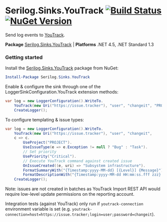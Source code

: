# Serilog.Sinks.YouTrack [![Build Status](https://ci.appveyor.com/api/projects/status/rirsqldavl0d15k8?svg=true)](https://ci.appveyor.com/project/jokokko/serilog-sinks-youtrack) [![NuGet Version](http://img.shields.io/nuget/v/Serilog.Sinks.YouTrack.svg?style=flat)](https://www.nuget.org/packages/Serilog.Sinks.YouTrack/)
Send log events to [YouTrack](https://www.jetbrains.com/youtrack/ "YouTrack").

**Package** [Serilog.Sinks.YouTrack](https://www.nuget.org/packages/Serilog.Sinks.YouTrack) | **Platforms** .NET 4.5, .NET Standard 1.3

### Getting started

Install the [Serilog.Sinks.YouTrack](https://www.nuget.org/packages/Serilog.Sinks.YouTrack) package from NuGet:

```powershell
Install-Package Serilog.Sinks.YouTrack
```

Enable & configure the sink through one of the LoggerSinkConfiguration.YouTrack extension methods:

```csharp
var log = new LoggerConfiguration().WriteTo.
    YouTrack(new Uri("https://issue.tracker"), "user", "changeit", "PROJECT").
	CreateLogger();
```

To configure templating & issue types:

```csharp
var log = new LoggerConfiguration().WriteTo.
	YouTrack(new Uri("https://issue.tracker"), "user", "changeit", 
	c => c.
        UseProject("PROJECT").                    
        UseIssueType(e => e.Exception != null ? "Bug" : "Task").
        // Set priority
        UsePriority("Critical").
        // Execute YouTrack command against created issue
        OnIssueCreated((e, uri) => "Subsystem infrastructure").
        FormatSummaryWith("{Timestamp:yyyy-MM-dd} [{Level}] {Message}").
        FormatDescriptionWith("{Timestamp:yyyy-MM-dd HH:mm:ss.fff zzz} [{Level}] {Message}{NewLine}{Exception}")).
	CreateLogger();
```

Note: issues are not created in batches as YouTrack Import REST API would require low-level update permissions on the reporting account. 

Integration tests (against YouTrack) only run if `youtrack-connection` environment variable is set (e.g. `youtrack-connection=host=https://issue.tracker;login=user;password=changeit`).